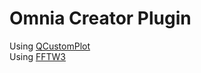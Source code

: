 Omnia Creator Plugin
====================

Using [QCustomPlot](http://www.qcustomplot.com)  
Using [FFTW3](http://www.fftw.org)
